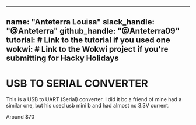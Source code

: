
---
name: "Anteterra Louisa"
slack_handle: "@Anteterra"
github_handle: "@Anteterra09"
tutorial: # Link to the tutorial if you used one
wokwi: # Link to the Wokwi project if you're submitting for Hacky Holidays
---

# USB TO SERIAL CONVERTER

<!-- Describe your board in 2-3 sentences. What are you making? What will it do? -->
This is a USB to UART (Serial) converter. I did it bc a friend of mine had a similar one, but his used usb mini b and had almost no 3.3V current.
<!-- How much is it going to cost? -->
Around $70
<!-- Tell us a little bit about your design process. What were some challenges? What helped? ***Totally optional*** -->
